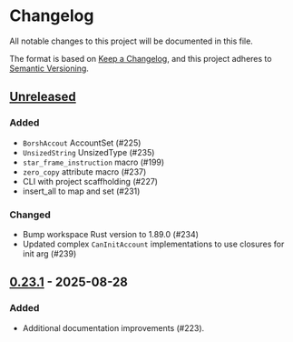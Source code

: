 # Changelog

All notable changes to this project will be documented in this file.

The format is based on [Keep a Changelog](https://keepachangelog.com/en/1.1.0/),
and this project adheres to [Semantic Versioning](https://semver.org/spec/v2.0.0.html).

## [Unreleased]

### Added

- `BorshAccout` AccountSet (#225)
- `UnsizedString` UnsizedType (#235)
- `star_frame_instruction` macro (#199)
- `zero_copy` attribute macro (#237)
- CLI with project scaffholding (#227)
- insert_all to map and set (#231)

### Changed

- Bump workspace Rust version to 1.89.0 (#234)
- Updated complex `CanInitAccount` implementations to use closures for init arg (#239)

## [0.23.1] - 2025-08-28

### Added

- Additional documentation improvements (#223).

[unreleased]: https://github.com/staratlasmeta/star_frame/compare/v0.23.1...HEAD
[0.23.1]: https://github.com/staratlasmeta/star_frame/compare/v0.23.0...v0.23.1
